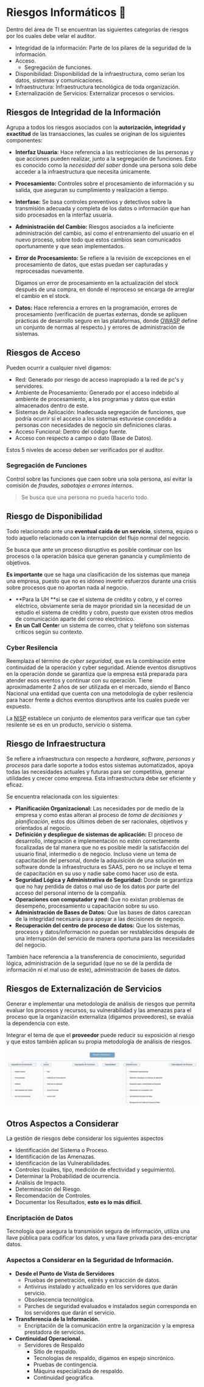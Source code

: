 # Riesgos Informáticos 🔐

Dentro del área de TI se encuentran las siguientes categorías de riesgos por los cuales debe velar el auditor.

* Integridad de la información: Parte de los pilares de la seguridad de la información.
* Acceso.
  * Segregación de funciones.
* Disponibilidad: Disponibilidad de la infraestructura, como serian los datos, sistemas y comunicaciones.
* Infraestructura: Infraestructura tecnológica de toda organización.
* Externalización de Servicios: Externalizar procesos o servicios.

## Riesgos de Integridad de la Información

Agrupa a todos los riesgos asociados con la **autorización, integridad y exactitud** de las transacciones, las cuales se originan de los siguientes componentes:

* **Interfaz Usuaria:** Hace referencia a las restricciones de las personas y que acciones pueden realizar, junto a la segregación de funciones. Esto es conocido como la *necesidad del saber* donde una persona solo debe acceder a la infraestructura que necesita únicamente.
* **Procesamiento:** Controles sobre el procesamiento de información y su salida, que aseguran su cumplimiento y realización a tiempo.
* **Interfase:** Se basa controles preventivos y detectivos sobre la transmisión adecuada y completa de los datos o información que han sido procesados en la interfaz usuaria.
* **Administración del Cambio:** Riesgos asociados a la ineficiente administración del cambio, así como el entrenamiento del usuario en el nuevo proceso, sobre todo que estos cambios sean comunicados oportunamente y que sean implementados.
* **Error de Procesamiento:** Se refiere a la revisión de excepciones en el procesamiento de datos, que estas puedan ser capturadas y reprocesadas nuevamente.

  Digamos un error de procesamiento en la actualización del stock después de una compra, en donde el reproceso se encarga de arreglar el cambio en el stock.
* **Datos:** Hace referencia a errores en la programación, errores de procesamiento (verificación de puertas externas, donde se apliquen prácticas de desarrollo seguro en las plataformas, donde [OWASP](https://en.wikipedia.org/wiki/OWASP) define un conjunto de normas al respecto.) y errores de administración de sistemas.

## Riesgos de Acceso

Pueden ocurrir a cualquier nivel digamos:

* Red: Generado por riesgo de acceso inapropiado a la red de pc's y servidores.
* Ambiente de Procesamiento: Generado por el acceso indebido al ambiente de procesamiento, a los programas y datos que están almacenados dentro de este.
* Sistemas de Aplicación: Inadecuada segregación de funciones, que podría ocurrir si el acceso a los sistemas estuviese concedido a personas con necesidades de negocio sin definiciones claras.
* Acceso Funcional: Dentro del código fuente.
* Acceso con respecto a campo o dato (Base de Datos).

Estos 5 niveles de acceso deben ser verificados por el auditor.

### Segregación de Funciones

Control sobre las funciones que caen sobre una sola persona, así evitar la comisión de *fraudes, sabotajes o errores internos*.

> Se busca que una persona no pueda hacerlo todo.

## Riesgo de Disponibilidad

Todo relacionado ante una **eventual caída de un servicio**, sistema, equipo o todo aquello relacionado con la interrupción del flujo normal del negocio.

Se busca que ante un proceso disruptivo es posible continuar con los procesos o la operación básica que generan ganancia y cumplimiento de objetivos.

**Es importante** que se haga una clasificación de los sistemas que maneja una empresa, puesto que no es idóneo invertir esfuerzos durante una crisis sobre procesos que no aportan nada al negocio.

* \*\*Para la UH \*\*si se cae el sistema de crédito y cobro, y el correo eléctrico, obviamente seria de mayor prioridad sin la necesidad de un estudio el sistema de crédito y cobro, puesto que existen otros medios de comunicación aparte del correo electrónico.
* **En un Call Cente**r un sistema de correo, chat y teléfono son sistemas críticos según su contexto.

### Cyber Resilencia

Reemplaza el término de *cyber seguridad*, que es la combinación entre continuidad de la operación y cyber seguridad. Atiende eventos disruptivos en la operación donde se garantiza que la empresa está preparada para atender esos eventos y continuar con su operación. Tiene aproximadamente 2 años de ser utilizada en el mercado, siendo el Banco Nacional una entidad que cuenta con una metodología de cyber resilencia para hacer frente a dichos eventos disruptivos ante los cuales puede ver expuesto.

La [NISP](https://en.wikipedia.org/wiki/National_Industrial_Security_Program) establece un conjunto de elementos para verificar que tan cyber resilente se es en un producto, servicio o sistema.

## Riesgo de Infraestructura

Se refiere a infraestructura con respecto a *hardware, software, personas y procesos* para darle soporte a todos estos sistemas automatizados, apoya todas las necesidades actuales y futuras para ser competitiva, generar utilidades y crecer como empresa. Esta infraestructura debe ser eficiente y eficaz.

Se encuentra relacionada con los siguientes:

* **Planificación Organizacional:** Las necesidades por de medio de la empresa y como estas alteran al proceso de *toma de decisiones y planificación*, estos dos últimos deben de ser racionales, objetivos y orientados al negocio.
* **Definición y despliegue de sistemas de aplicación:** El proceso de desarrollo, integración e implementación no estén correctamente focalizadas de tal manera que no es posible medir la satisfacción del usuario final, intermedio o de negocio. Incluso viene un tema de capacitación del personal, donde la adquisición de una solución en software donde la infraestructura es SAAS, pero no se incluye el tema de capacitación en su uso y nadie sabe como hacer uso de esta.
* **Seguridad Lógica y Administrativa de Seguridad:** Donde se garantiza que no hay perdida de datos o mal uso de los datos por parte del acceso del personal interno de la compañía.
* **Operaciones con computador y red:** Que no existan problemas de desempeño, procesamiento u capacitación sobre su uso.
* **Administración de Bases de Datos:** Que las bases de datos carezcan de la integridad necesaria para apoyar a las decisiones de negocio.
* **Recuperación del centro de proceso de datos:** Que los sistemas, procesos y datos/información no puedan ser restablecidos después de una interrupción del servicio de manera oportuna para las necesidades del negocio.

También hace referencia a la transferencia de conocimiento, seguridad lógica, administración de la seguridad (que no se dé la perdida de información ni el mal uso de este), administración de bases de datos.

## Riesgos de Externalización de Servicios

Generar e implementar una metodología de análisis de riesgos que permita evaluar los procesos y recursos, su vulnerabilidad y las amenazas para el proceso que la organización externaliza (digamos proveedores), se evalúa la dependencia con este.

Integrar el tema de que el **proveedor** puede reducir su exposición al riesgo y que estos también aplican su propia metodología de análisis de riesgos.

![Mapa_Ideas_Riesgo_Informatica](resources/Mapa_Ideas_Riesgo_Informatica.png)

## Otros Aspectos a Considerar

La gestión de riesgos debe considerar los siguientes aspectos

* Identificación del Sistema o Proceso.
* Identificación de las Amenazas.
* Identificación de las Vulnerabilidades.
* Controles (cuáles, tipo, medición de efectividad y seguimiento).
* Determinar la Probabilidad de ocurrencia.
* Análisis de Impacto.
* Determinación del Riesgo.
* Recomendación de Controles.
* Documentar los Resultados, **esto es lo más difícil.**

### Encriptación de Datos

Tecnología que asegura la transmisión segura de información, utiliza una llave pública para codificar los datos, y una llave privada para des-encriptar datos.

### Aspectos a Considerar en la Seguridad de Información.

* **Desde el Punto de Vista de Servidores**
  * Pruebas de penetración, estrés y extracción de datos.
  * Antivirus instalado y actualizado en los servidores que darán servicio.
  * Obsolescencia tecnológica.
  * Parches de seguridad evaluados e instalados según corresponda en los servidores que darán el servicio.
* **Transferencia de la Información.**
  * Encriptación de la comunicación entre la organización y la empresa prestadora de servicios.
* **Continuidad Operacional.**
  * Servidores de Respaldo
    * Sitio de respaldo.
    * Tecnologías de respaldo, digamos en espejo sincrónico.
    * Pruebas de contingencia.
    * Máquina especializada de respaldo.
    * Continuidad geográfica.